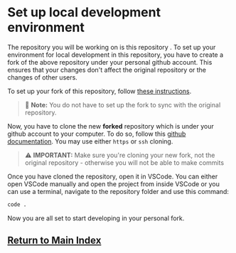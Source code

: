 # Set up local development environment

The repository you will be working on is this repository . To set up your
environment for local development in this repository, you have to create a fork of the above repository under your
personal github account. This ensures that your changes don't affect the original repository or the changes of other users.

To set up your fork of this repository, follow [these instructions](https://docs.github.com/en/get-started/quickstart/fork-a-repo#forking-a-repository).

> 📝 **Note:** You do not have to set up the fork to sync with the original repository.

Now, you have to clone the new **forked** repository which is under your github account to your computer. To do so,
follow this [github documentation](https://docs.github.com/en/repositories/creating-and-managing-repositories/cloning-a-repository).
You may use either `https` or `ssh` cloning.

> ⚠️ **IMPORTANT:** Make sure you're cloning your new fork, not the original repository - otherwise you will not be able to make commits

Once you have cloned the repository, open it in VSCode. You can either open VSCode manually and open the project from inside VSCode or you can use a terminal, navigate to the repository folder and use this command:

```sh
code .
```

Now you are all set to start developing in your personal fork.

## [Return to Main Index](../README.md)
